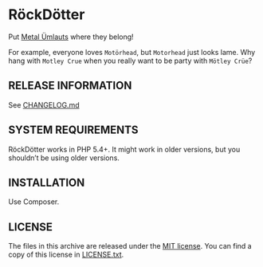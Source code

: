# RöckDötter
Put [Metal Ümlauts](http://en.wikipedia.org/wiki/Metal_umlaut) where they belong!

For example, everyone loves `Motörhead`, but `Motorhead` just looks lame. Why hang with `Motley Crue` when you really want to be party with `Mötley Crüe`?


## RELEASE INFORMATION
See [CHANGELOG.md](https://github.com/TeamOneTickets/RockDotter/blob/master/CHANGELOG.md)


## SYSTEM REQUIREMENTS
RöckDötter works in PHP 5.4+. It might work in older versions, but you shouldn’t be using older versions.


## INSTALLATION
Use Composer.


## LICENSE
The files in this archive are released under the [MIT license](http://opensource.org/licenses/MIT).
You can find a copy of this license in [LICENSE.txt](https://github.com/TeamOneTickets/RockDotter/blob/master/LICENSE.txt).
